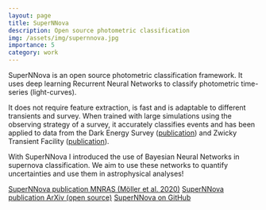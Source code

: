 ```yaml
---
layout: page
title: SuperNNova
description: Open source photometric classification
img: /assets/img/supernnova.jpg
importance: 5
category: work
---
```


SuperNNova is an open source photometric classification framework. It uses deep learning Recurrent Neural Networks to classify photometric time-series (light-curves).

It does not require feature extraction, is fast and is adaptable to different transients and survey. When trained with large simulations using the observing strategy of a survey, it accurately classifies events and has been applied to data from the Dark Energy Survey ([publication](https://arxiv.org/abs/2201.11142)) and Zwicky Transient Facility ([publication](https://arxiv.org/abs/2009.10185)).

With SuperNNova I introduced the use of Bayesian Neural Networks in supernova classification. We aim to use these networks to quantify uncertainties and use them in astrophysical analyses!

[SuperNNova publication MNRAS (Möller et al. 2020)](https://academic.oup.com/mnras/article-abstract/491/3/4277/5651173?redirectedFrom=fulltext)
[SuperNNova publication ArXiv (open source)](https://arxiv.org/pdf/1901.06384.pdf)
[SuperNNova on GitHub](https://github.com/supernnova/SuperNNova)
